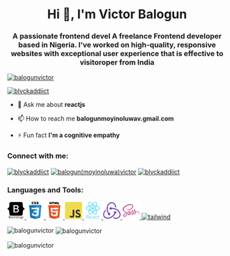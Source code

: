 <h1 align="center">Hi 👋, I'm Victor Balogun</h1>
<h3 align="center">A passionate frontend devel A freelance Frontend developer based in Nigeria. I’ve worked on high-quality, responsive websites with exceptional user experience that is effective to visitoroper from India</h3>

<p align="left"> <a href="https://github.com/ryo-ma/github-profile-trophy"><img src="https://github-profile-trophy.vercel.app/?username=balogunvictor" alt="balogunvictor" /></a> </p>

<p align="left"> <a href="https://twitter.com/blvckaddiict" target="blank"><img src="https://img.shields.io/twitter/follow/blvckaddiict?logo=twitter&style=for-the-badge" alt="blvckaddiict" /></a> </p>

- 💬 Ask me about **reactjs**

- 📫 How to reach me **balogunmoyinoluwav.gmail.com**

- ⚡ Fun fact **I'm a cognitive empathy**

<h3 align="left">Connect with me:</h3>
<p align="left">
<a href="https://twitter.com/blvckaddiict" target="blank"><img align="center" src="https://raw.githubusercontent.com/rahuldkjain/github-profile-readme-generator/master/src/images/icons/Social/twitter.svg" alt="blvckaddiict" height="30" width="40" /></a>
<a href="https://linkedin.com/in/balogun(moyinoluwa)victor" target="blank"><img align="center" src="https://raw.githubusercontent.com/rahuldkjain/github-profile-readme-generator/master/src/images/icons/Social/linked-in-alt.svg" alt="balogun(moyinoluwa)victor" height="30" width="40" /></a>
<a href="https://instagram.com/blvckaddiict" target="blank"><img align="center" src="https://raw.githubusercontent.com/rahuldkjain/github-profile-readme-generator/master/src/images/icons/Social/instagram.svg" alt="blvckaddiict" height="30" width="40" /></a>
</p>

<h3 align="left">Languages and Tools:</h3>
<p align="left"> <a href="https://getbootstrap.com" target="_blank" rel="noreferrer"> <img src="https://raw.githubusercontent.com/devicons/devicon/master/icons/bootstrap/bootstrap-plain-wordmark.svg" alt="bootstrap" width="40" height="40"/> </a> <a href="https://www.w3schools.com/css/" target="_blank" rel="noreferrer"> <img src="https://raw.githubusercontent.com/devicons/devicon/master/icons/css3/css3-original-wordmark.svg" alt="css3" width="40" height="40"/> </a> <a href="https://www.w3.org/html/" target="_blank" rel="noreferrer"> <img src="https://raw.githubusercontent.com/devicons/devicon/master/icons/html5/html5-original-wordmark.svg" alt="html5" width="40" height="40"/> </a> <a href="https://developer.mozilla.org/en-US/docs/Web/JavaScript" target="_blank" rel="noreferrer"> <img src="https://raw.githubusercontent.com/devicons/devicon/master/icons/javascript/javascript-original.svg" alt="javascript" width="40" height="40"/> </a> <a href="https://reactjs.org/" target="_blank" rel="noreferrer"> <img src="https://raw.githubusercontent.com/devicons/devicon/master/icons/react/react-original-wordmark.svg" alt="react" width="40" height="40"/> </a> <a href="https://redux.js.org" target="_blank" rel="noreferrer"> <img src="https://raw.githubusercontent.com/devicons/devicon/master/icons/redux/redux-original.svg" alt="redux" width="40" height="40"/> </a> <a href="https://sass-lang.com" target="_blank" rel="noreferrer"> <img src="https://raw.githubusercontent.com/devicons/devicon/master/icons/sass/sass-original.svg" alt="sass" width="40" height="40"/> </a> <a href="https://tailwindcss.com/" target="_blank" rel="noreferrer"> <img src="https://www.vectorlogo.zone/logos/tailwindcss/tailwindcss-icon.svg" alt="tailwind" width="40" height="40"/> </a> </p>

<p><img align="left" src="https://github-readme-stats.vercel.app/api/top-langs?username=balogunvictor&show_icons=true&locale=en&layout=compact" alt="balogunvictor" /></p>

<p>&nbsp;<img align="center" src="https://github-readme-stats.vercel.app/api?username=balogunvictor&show_icons=true&locale=en" alt="balogunvictor" /></p>

<p><img align="center" src="https://github-readme-streak-stats.herokuapp.com/?user=balogunvictor&" alt="balogunvictor" /></p>


